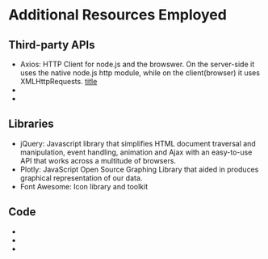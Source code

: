 
# Additional Resources Employed 

## Third-party APIs
- Axios: HTTP Client for node.js and the browswer. On the server-side it uses the native node.js http module, while on the client(browser) it uses XMLHttpRequests. 
[title](https://axios-http.com/docs/intro)
-  
- 

## Libraries
- jQuery: Javascript library that simplifies HTML document traversal and manipulation, event handling, animation and Ajax with an easy-to-use API that works across a multitude of browsers.
- Plotly: JavaScript Open Source Graphing Library that aided in produces graphical representation of our data.
- Font Awesome: Icon library and toolkit

## Code
- 
- 
- 